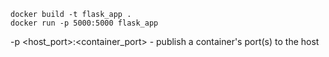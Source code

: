 ```
docker build -t flask_app .
docker run -p 5000:5000 flask_app
```
-p <host_port>:<container_port> - publish a container's port(s) to the host